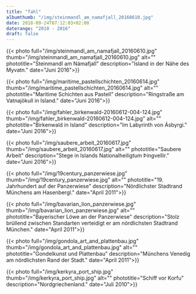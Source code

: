 ```yaml
---
title: "fahl"
albumthumb: "/img/steinmandl_am_namafjall_20160610.jpg"
date: 2018-09-24T07:12:03+02:00
daterange: "2010 - 2016"
draft: false
---
```


{{< photo full="/img/steinmandl_am_namafjall_20160610.jpg" thumb="/img/steinmandl_am_namafjall_20160610.jpg" alt="" phototitle="Steinmandl am Námafjall" description="Island in der Nähe des Myvatn." date="Juni 2016">}}

{{< photo full="/img/maritime_pastellschichten_20160614.jpg" thumb="/img/maritime_pastellschichten_20160614.jpg" alt="" phototitle="Maritime Schichten aus Pastell" description="Ringstraße am Vatnajökull in Island." date="Juni 2016">}}

{{< photo full="/img/fahler_birkenwald-20160612-004-124.jpg" thumb="/img/fahler_birkenwald-20160612-004-124.jpg" alt="" phototitle="Birkenwald in Island" description="Im Labyrinth von Ásbyrgi." date="Juni 2016">}}

{{< photo full="/img/saubere_arbeit_20160617.jpg" thumb="/img/saubere_arbeit_20160617.jpg" alt="" phototitle="Saubere Arbeit" description="Stege in Islands Nationalheiligtum Þingvellir." date="Juni 2016">}}

{{< photo full="/img/19century_panzerwiese.jpg" thumb="/img/19century_panzerwiese.jpg" alt="" phototitle="19. Jahrhundert auf der Panzerwiese" description="Nördlichster Stadtrand Münchens am Hasenbergl." date="April 2011">}}

{{< photo full="/img/bavarian_lion_panzerwiese.jpg" thumb="/img/bavarian_lion_panzerwiese.jpg" alt="" phototitle="Bayerischer Löwe an der Panzerwiese" description="Stolz brüllend zwischen Standarten verteidigt er am nördlichsten Stadtrand München." date="April 2011">}}

{{< photo full="/img/gondola_art_and_plattenbau.jpg" thumb="/img/gondola_art_and_plattenbau.jpg" alt="" phototitle="Gondelkunst und Plattenbau" description="Münchens Venedig am nördlichsten Rand der Stadt." date="April 2011">}}

{{< photo full="/img/kerkyra_port_ship.jpg" thumb="/img/kerkyra_port_ship.jpg" alt="" phototitle="Schiff vor Korfu" description="Nordgriechenland." date="Juli 2010">}}






